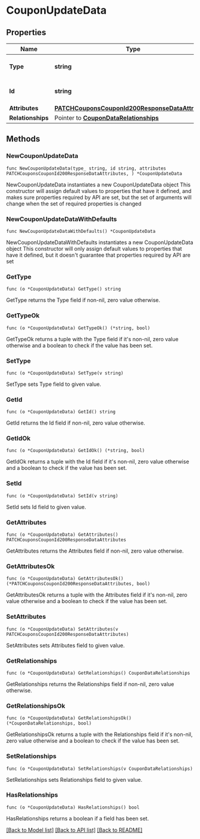 # CouponUpdateData

## Properties

Name | Type | Description | Notes
------------ | ------------- | ------------- | -------------
**Type** | **string** | The resource&#39;s type | [default to "coupons"]
**Id** | **string** | The resource&#39;s id | 
**Attributes** | [**PATCHCouponsCouponId200ResponseDataAttributes**](PATCHCouponsCouponId200ResponseDataAttributes.md) |  | 
**Relationships** | Pointer to [**CouponDataRelationships**](CouponDataRelationships.md) |  | [optional] 

## Methods

### NewCouponUpdateData

`func NewCouponUpdateData(type_ string, id string, attributes PATCHCouponsCouponId200ResponseDataAttributes, ) *CouponUpdateData`

NewCouponUpdateData instantiates a new CouponUpdateData object
This constructor will assign default values to properties that have it defined,
and makes sure properties required by API are set, but the set of arguments
will change when the set of required properties is changed

### NewCouponUpdateDataWithDefaults

`func NewCouponUpdateDataWithDefaults() *CouponUpdateData`

NewCouponUpdateDataWithDefaults instantiates a new CouponUpdateData object
This constructor will only assign default values to properties that have it defined,
but it doesn't guarantee that properties required by API are set

### GetType

`func (o *CouponUpdateData) GetType() string`

GetType returns the Type field if non-nil, zero value otherwise.

### GetTypeOk

`func (o *CouponUpdateData) GetTypeOk() (*string, bool)`

GetTypeOk returns a tuple with the Type field if it's non-nil, zero value otherwise
and a boolean to check if the value has been set.

### SetType

`func (o *CouponUpdateData) SetType(v string)`

SetType sets Type field to given value.


### GetId

`func (o *CouponUpdateData) GetId() string`

GetId returns the Id field if non-nil, zero value otherwise.

### GetIdOk

`func (o *CouponUpdateData) GetIdOk() (*string, bool)`

GetIdOk returns a tuple with the Id field if it's non-nil, zero value otherwise
and a boolean to check if the value has been set.

### SetId

`func (o *CouponUpdateData) SetId(v string)`

SetId sets Id field to given value.


### GetAttributes

`func (o *CouponUpdateData) GetAttributes() PATCHCouponsCouponId200ResponseDataAttributes`

GetAttributes returns the Attributes field if non-nil, zero value otherwise.

### GetAttributesOk

`func (o *CouponUpdateData) GetAttributesOk() (*PATCHCouponsCouponId200ResponseDataAttributes, bool)`

GetAttributesOk returns a tuple with the Attributes field if it's non-nil, zero value otherwise
and a boolean to check if the value has been set.

### SetAttributes

`func (o *CouponUpdateData) SetAttributes(v PATCHCouponsCouponId200ResponseDataAttributes)`

SetAttributes sets Attributes field to given value.


### GetRelationships

`func (o *CouponUpdateData) GetRelationships() CouponDataRelationships`

GetRelationships returns the Relationships field if non-nil, zero value otherwise.

### GetRelationshipsOk

`func (o *CouponUpdateData) GetRelationshipsOk() (*CouponDataRelationships, bool)`

GetRelationshipsOk returns a tuple with the Relationships field if it's non-nil, zero value otherwise
and a boolean to check if the value has been set.

### SetRelationships

`func (o *CouponUpdateData) SetRelationships(v CouponDataRelationships)`

SetRelationships sets Relationships field to given value.

### HasRelationships

`func (o *CouponUpdateData) HasRelationships() bool`

HasRelationships returns a boolean if a field has been set.


[[Back to Model list]](../README.md#documentation-for-models) [[Back to API list]](../README.md#documentation-for-api-endpoints) [[Back to README]](../README.md)


